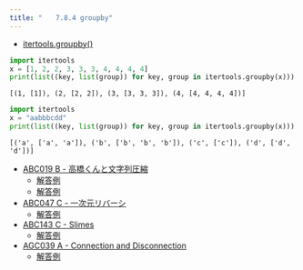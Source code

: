 ```yaml
---
title: "　　7.8.4 groupby"
---
```


* [itertools.groupby()](https://docs.python.org/ja/3/library/itertools.html#itertools.groupby)

```python:サンプルコード：sample_595.py
import itertools
x = [1, 2, 2, 3, 3, 3, 4, 4, 4, 4]
print(list((key, list(group)) for key, group in itertools.groupby(x)))
```

```text:実行結果
[(1, [1]), (2, [2, 2]), (3, [3, 3, 3]), (4, [4, 4, 4, 4])]
```

```python:サンプルコード：sample_596.py
import itertools
x = "aabbbcdd"
print(list((key, list(group)) for key, group in itertools.groupby(x)))
```

```text:実行結果
[('a', ['a', 'a']), ('b', ['b', 'b', 'b']), ('c', ['c']), ('d', ['d', 'd'])]
```

- [ABC019 B - 高橋くんと文字列圧縮](https://atcoder.jp/contests/abc019/tasks/abc019_2)
    - [解答例](https://atcoder.jp/contests/abc019/submissions/18293142)
    - [解答例](https://atcoder.jp/contests/abc019/submissions/18293116)
- [ABC047 C - 一次元リバーシ](https://atcoder.jp/contests/abc047/tasks/arc063_a)
    - [解答例](https://atcoder.jp/contests/abc047/submissions/18293199)
- [ABC143 C - Slimes](https://atcoder.jp/contests/abc143/tasks/abc143_c)
    - [解答例](https://atcoder.jp/contests/abc143/submissions/18082654)
- [AGC039 A - Connection and Disconnection](https://atcoder.jp/contests/agc039/tasks/agc039_a)
    - [解答例](https://atcoder.jp/contests/agc039/submissions/14865947)
